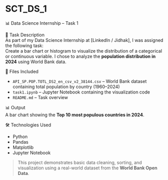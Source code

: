 # SCT_DS_1
📊 Data Science Internship – Task 1

📝 Task Description  
As part of my Data Science Internship at [LinkedIn / Jidhak], I was assigned the following task:  
Create a bar chart or histogram to visualize the distribution of a categorical or continuous variable. I chose to analyze the **population distribution in 2024** using World Bank data.

📁 Files Included
- `API_SP.POP.TOTL_DS2_en_csv_v2_38144.csv` – World Bank dataset containing total population by country (1960–2024)  
- `task1.ipynb` – Jupyter Notebook containing the visualization code  
- `README.md` – Task overview  

📊 Output  
A bar chart showing the **Top 10 most populous countries in 2024**.  

🛠️ Technologies Used  
- Python  
- Pandas  
- Matplotlib  
- Jupyter Notebook  

> This project demonstrates basic data cleaning, sorting, and visualization using a real-world dataset from the **World Bank Open Data**.
